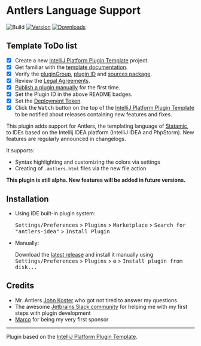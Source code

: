 # Antlers Language Support

![Build](https://github.com/Konafets/antlers-idea/workflows/Build/badge.svg)
[![Version][plugin-version-svg]][plugin-repo]
[![Downloads][plugin-downloads-svg]][plugin-repo]

## Template ToDo list
- [x] Create a new [IntelliJ Platform Plugin Template][template] project.
- [x] Get familiar with the [template documentation][template].
- [x] Verify the [pluginGroup](/gradle.properties), [plugin ID](/src/main/resources/META-INF/plugin.xml) and [sources package](/src/main/kotlin).
- [x] Review the [Legal Agreements](https://plugins.jetbrains.com/docs/marketplace/legal-agreements.html).
- [x] [Publish a plugin manually](https://plugins.jetbrains.com/docs/intellij/publishing-plugin.html?from=IJPluginTemplate) for the first time.
- [x] Set the Plugin ID in the above README badges.
- [x] Set the [Deployment Token](https://plugins.jetbrains.com/docs/marketplace/plugin-upload.html).
- [x] Click the <kbd>Watch</kbd> button on the top of the [IntelliJ Platform Plugin Template][template] to be notified about releases containing new features and fixes.

<!-- Plugin description -->
This plugin adds support for Antlers, the templating language of [Statamic](https://statamic.com/), to IDEs based on the Intellij IDEA platform (IntelliJ IDEA and PhpStorm).
New features are regularly announced in changelogs.

It supports:

- Syntax highlighting and customizing the colors via settings
- Creating of `.antlers.html` files via the new file action

**This plugin is still alpha. New features will be added in future versions.**
<!-- Plugin description end -->

## Installation

- Using IDE built-in plugin system:
  
  <kbd>Settings/Preferences</kbd> > <kbd>Plugins</kbd> > <kbd>Marketplace</kbd> > <kbd>Search for "antlers-idea"</kbd> >
  <kbd>Install Plugin</kbd>
  
- Manually:

  Download the [latest release](https://github.com/Konafets/antlers-idea/releases/latest) and install it manually using
  <kbd>Settings/Preferences</kbd> > <kbd>Plugins</kbd> > <kbd>⚙️</kbd> > <kbd>Install plugin from disk...</kbd>

## Credits

- Mr. Antlers [John Koster](https://github.com/JohnathonKoster) who got not tired to answer my questions
- The awesome [Jetbrains Slack community](https://plugins.jetbrains.com/slack) for helping me with my first steps with plugin development
- [Marco](https://github.com/marcorieser) for being my very first sponsor

---
Plugin based on the [IntelliJ Platform Plugin Template][template].

[template]: https://github.com/JetBrains/intellij-platform-plugin-template

<!-- Badges -->
[plugin-repo]: https://plugins.jetbrains.com/plugin/19203-antlers-idea
[plugin-version-svg]: https://img.shields.io/jetbrains/plugin/v/19203-antlers-idea.svg
[plugin-downloads-svg]: https://img.shields.io/jetbrains/plugin/d/19203-antlers-idea.svg

